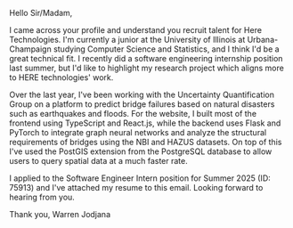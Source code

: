 Hello Sir/Madam,

I came across your profile and understand you recruit talent for Here Technologies. I'm currently a junior at the University of Illinois at Urbana-Champaign studying Computer Science and Statistics, and I think I'd be a great technical fit. I recently did a software engineering internship position last summer, but I'd like to highlight my research project which aligns more to HERE technologies' work.

Over the last year, I've been working with the Uncertainty Quantification Group on a platform to predict bridge failures based on natural disasters such as earthquakes and floods. For the website, I built most of the frontend using TypeScript and React.js, while the backend uses Flask and PyTorch to integrate graph neural networks and analyze the structural requirements of bridges using the NBI and HAZUS datasets. On top of this I've used the PostGIS extension from the PostgreSQL database to allow users to query spatial data at a much faster rate.

I applied to the Software Engineer Intern position for Summer 2025 (ID: 75913) and I've attached my resume to this email. Looking forward to hearing from you.

Thank you, 
Warren Jodjana
